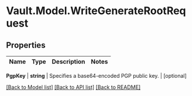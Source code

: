 # Vault.Model.WriteGenerateRootRequest

## Properties

Name | Type | Description | Notes
------------ | ------------- | ------------- | -------------

**PgpKey** | **string** | Specifies a base64-encoded PGP public key. | [optional] 

[[Back to Model list]](../README.md#documentation-for-models) [[Back to API list]](../README.md#documentation-for-api-endpoints) [[Back to README]](../README.md)

